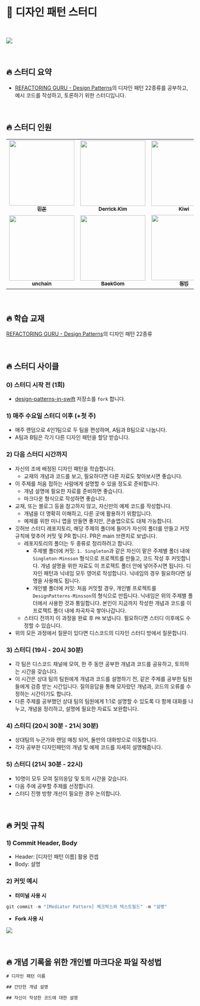 # 🎨 디자인 패턴 스터디

<br>

![](https://i.imgur.com/TJjXipW.png)

<br>

## 🔥 스터디 요약
- [REFACTORING GURU - Design Patterns](https://refactoring.guru/design-patterns)의 디자인 패턴 22종류를 공부하고, 예시 코드를 작성하고, 토론하기 위한 스터디입니다.

<br>

## 🔥 스터디 인원

<table>
    
  <tr>
    <td align="center"><a href="https://github.com/minsson"><img src="https://avatars.githubusercontent.com/u/96630194?v=4?s=100" width="175px;" alt=""/><br /><sub><b>민쏜</b></b></sub></a></td>
    <td align="center"><a href="https://github.com/derrickkim0109"><img src="https://avatars.githubusercontent.com/u/59466342?v=4?s=100" width="175px;" alt=""/><br /><sub><b>Derrick Kim</b></sub></a></td>
    <td align="center"><a href="https://github.com/kiwi1023"><img src="https://avatars.githubusercontent.com/u/101521502?v=4?s=100" width="175px;" alt=""/><br /><sub><b>Kiwi</b></sub></a></td>
    <td align="center"><a href="https://github.com/Judy-999"><img src="https://avatars.githubusercontent.com/u/102353787?v=4?s=100" width="175px;" alt=""/><br /><sub><b>Judy</b></sub></a></td>
  </tr>
  
  <tr>
    <td align="center"><a href="https://github.com/unchain123"><img src="https://avatars.githubusercontent.com/u/98506825?v=4?s=100" width="175px;" alt=""/><br /><sub><b>unchain</b><br></a></td>
    <td align="center"><a href="https://github.com/Baek-Gom-95"><img src="https://avatars.githubusercontent.com/u/94192712?v=4" width="175px;" alt=""/><br /><sub><b>BaekGom</b><br></a></td>
    <td align="center"><a href="https://github.com/wongbingg"><img src="https://avatars.githubusercontent.com/u/95671495?v=4?s=100" width="175px;" alt=""/><br /><sub><b>웡빙</a></td>
    <td align="center"><a href="https://github.com/seohyeon2"><img src="https://avatars.githubusercontent.com/u/50102522?v=4?s=100" width="175px;" alt=""/><br /><sub><b>현이</a></td>
  </tr>
        
</table>
<br />
        
## 🔥 학습 교재

[REFACTORING GURU - Design Patterns](https://refactoring.guru/design-patterns)의 디자인 패턴 22종류

<br>

## 🔥 스터디 사이클

### 0) 스터디 시작 전 (1회)
- [design-patterns-in-swift](https://github.com/minsson/design-patterns-in-swift) 저장소를 `fork` 합니다.
        
### 1) 매주 수요일 스터디 이후 (+첫 주)
- 매주 랜덤으로 4인1팀으로 두 팀을 편성하며, A팀과 B팀으로 나눕니다.
- A팀과 B팀은 각기 다른 디자인 패턴을 할당 받습니다.

### 2) 다음 스터디 시간까지
- 자신의 조에 배정된 디자인 패턴을 학습합니다.
    - 교재의 개념과 코드를 보고, 필요하다면 다른 자료도 찾아보시면 좋습니다.
- 이 주제를 처음 접하는 사람에게 설명할 수 있을 정도로 준비합니다.
    - 개념 설명에 필요한 자료를 준비하면 좋습니다.
    - 마크다운 형식으로 작성하면 좋습니다.
- 교재, 또는 블로그 등을 참고하지 않고, 자신만의 예제 코드를 작성합니다.
    - 개념을 더 명확히 이해하고, 다른 곳에 활용하기 위함입니다.
    - 예제를 위한 미니 앱을 만들면 좋지만, 콘솔앱으로도 대체 가능합니다.
- 깃허브 스터디 레포지토리, 해당 주제의 폴더에 들어가 자신의 폴더를 만들고 커밋 규칙에 맞추어 커밋 및 PR 합니다. PR은 main 브랜치로 보냅니다.
    - 레포지토리의 폴더는 두 종류로 정리하려고 합니다.
        - 주제별 폴더에 커밋: `1. Singleton`과 같은 자신이 맡은 주제별 폴더 내에 `Singleton-Minsson` 형식으로 프로젝트를 만들고, 코드 작성 후 커밋합니다. 개념 설명을 위한 자료도 이 프로젝트 폴더 안에 넣어주시면 됩니다. 디자인 패턴과 닉네임 모두 영어로 작성합니다. 닉네임의 경우 필요하다면 실명을 사용해도 됩니다.
        - 개인별 폴더에 커밋: 처음 커밋할 경우, 개인별 프로젝트를 `DesignPatterns-Minsson`의 형식으로 만듭니다. 닉네임은 위의 주제별 폴더에서 사용한 것과 통일합니다. 본인이 지금까지 작성한 개념과 코드를 이 프로젝트 폴더 내에 차곡차곡 쌓아나갑니다.
    - 스터디 전까지 이 과정을 완료 후 `PR` 보냅니다. 필요하다면 스터디 이후에도 수정할 수 있습니다.
- 위의 모든 과정에서 질문이 있다면 디스코드의 디자인 스터디 방에서 질문합니다.

### 3) 스터디 (19시 - 20시 30분)
- 각 팀은 디스코드 채널에 모여, 한 주 동안 공부한 개념과 코드를 공유하고, 토의하는 시간을 갖습니다.
- 이 시간은 상대 팀의 팀원에게 개념과 코드를 설명하기 전, 같은 주제를 공부한 팀원들에게 검증 받는 시간입니다. 질의응답을 통해 모자랐던 개념과, 코드의 오류를 수정하는 시간이기도 합니다.
- 다른 주제를 공부했던 상대 팀의 팀원에게 1:1로 설명할 수 있도록 다 함께 대화를 나누고, 개념을 정리하고, 설명에 필요한 자료도 보완합니다.

### 4) 스터디 (20시 30분 - 21시 30분)
- 상대팀의 누군가와 랜덤 매칭 되어, 둘만의 대화방으로 이동합니다.
- 각자 공부한 디자인패턴의 개념 및 예제 코드를 자세히 설명해줍니다.

### 5) 스터디 (21시 30분 - 22시)
- 10명이 모두 모여 질의응답 및 토의 시간을 갖습니다.
- 다음 주에 공부할 주제를 선정합니다.
- 스터디 진행 방향 개선이 필요한 경우 논의합니다.

<br>

## 🔥 커밋 규칙

### 1) Commit Header, Body

- Header: [디자인 패턴 이름] 활용 컨셉
- Body: 설명

### 2) 커밋 예시

- **터미널 사용 시**

```swift
git commit -m "[Mediator Pattern] 체크박스와 텍스트필드" -m "설명"
```

- **Fork 사용 시**

![](https://i.imgur.com/y0yITdE.png)

<br>
        
## 🔥 개념 기록을 위한 개인별 마크다운 파일 작성법

```swift
# 디자인 패턴 이름

## 간단한 개념 설명

## 자신이 작성한 코드에 대한 설명
```


